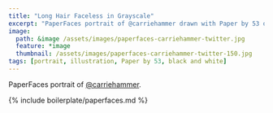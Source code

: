 ```yaml
---
title: "Long Hair Faceless in Grayscale"
excerpt: "PaperFaces portrait of @carriehammer drawn with Paper by 53 on an iPad."
image: 
  path: &image /assets/images/paperfaces-carriehammer-twitter.jpg 
  feature: *image
  thumbnail: /assets/images/paperfaces-carriehammer-twitter-150.jpg
tags: [portrait, illustration, Paper by 53, black and white]
---
```


PaperFaces portrait of [@carriehammer](https://twitter.com/carriehammer).

{% include boilerplate/paperfaces.md %}
